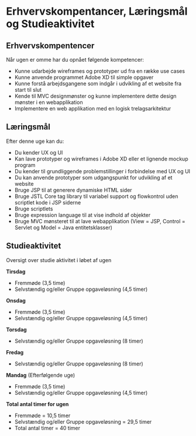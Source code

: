 # Erhvervskompentancer, Læringsmål og Studieaktivitet

## Erhvervskompentencer
Når ugen er omme har du opnået følgende kompetencer:

- Kunne udarbejde wireframes og prototyper ud fra en række use cases
- Kunne anvende programmet Adobe XD til simple opgaver
- Kunne forstå arbejdsgangene som indgår i udvikling af et website fra start til slut
- Kende til MVC designmønster og kunne implementere dette design mønster i en webapplikation
- Implementere en web applikation med en logisk trelagsarkitektur


## Læringsmål
Efter denne uge kan du:
- Du kender UX og UI
- Kan lave prototyper og wireframes i Adobe XD eller et lignende mockup program
- Du kender til grundliggende problemstillinger i forbindelse med UX og UI
- Du kan anvende prototyper som udgangspunkt for udvikling af et website
- Bruge JSP til at generere dynamiske HTML sider
- Bruge JSTL Core tag library til variabel support og flowkontrol uden scriptlet kode i JSP siderne
- Bruge scriptlets
- Bruge expression language til at vise indhold af objekter
- Bruge MVC mønsteret til at lave webapplikation (View =  JSP, Control =  Servlet og Model = Java entitetsklasser)

## Studieaktivitet
Oversigt over studie aktivitet i løbet af ugen

**Tirsdag**
- Fremmøde (3,5 time)
- Selvstændig og/eller Gruppe opgaveløsning (4,5 timer)
  
**Onsdag**
- Fremmøde (3,5 time)
- Selvstændig og/eller Gruppe opgaveløsning (4,5 timer)

**Torsdag**
- Selvstændig og/eller Gruppe opgaveløsning  (8 timer)

**Fredag**
- Selvstændig og/eller Gruppe opgaveløsning (8 timer)

**Mandag** (Efterfølgende uge)
- Fremmøde (3,5 time)
- Selvstændig og/eller Gruppe opgaveløsning (4,5 timer)

**Total antal timer for ugen**
- Fremmøde = 10,5 timer
- Selvstændig og/eller Gruppe opgaveløsning = 29,5 timer
- Total antal timer = 40 timer
